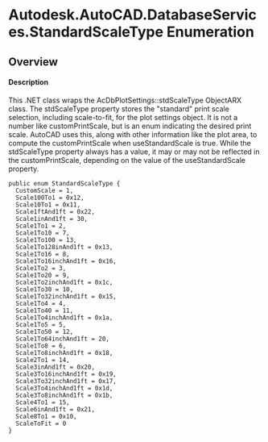# Autodesk.AutoCAD.DatabaseServices.StandardScaleType Enumeration

## Overview

#### Description
This .NET class wraps the AcDbPlotSettings::stdScaleType ObjectARX class. 
The stdScaleType property stores the "standard" print scale selection, including scale-to-fit, for the plot settings object. It is not a number like customPrintScale, but is an enum indicating the desired print scale. AutoCAD uses this, along with other information like the plot area, to compute the customPrintScale when useStandardScale is true. While the stdScaleType property always has a value, it may or may not be reflected in the customPrintScale, depending on the value of the useStandardScale property.
```text
public enum StandardScaleType {
  CustomScale = 1,
  Scale100To1 = 0x12,
  Scale10To1 = 0x11,
  Scale1ftAnd1ft = 0x22,
  Scale1inAnd1ft = 30,
  Scale1To1 = 2,
  Scale1To10 = 7,
  Scale1To100 = 13,
  Scale1To128inAnd1ft = 0x13,
  Scale1To16 = 8,
  Scale1To16inchAnd1ft = 0x16,
  Scale1To2 = 3,
  Scale1To20 = 9,
  Scale1To2inchAnd1ft = 0x1c,
  Scale1To30 = 10,
  Scale1To32inchAnd1ft = 0x15,
  Scale1To4 = 4,
  Scale1To40 = 11,
  Scale1To4inchAnd1ft = 0x1a,
  Scale1To5 = 5,
  Scale1To50 = 12,
  Scale1To64inchAnd1ft = 20,
  Scale1To8 = 6,
  Scale1To8inchAnd1ft = 0x18,
  Scale2To1 = 14,
  Scale3inAnd1ft = 0x20,
  Scale3To16inchAnd1ft = 0x19,
  Scale3To32inchAnd1ft = 0x17,
  Scale3To4inchAnd1ft = 0x1d,
  Scale3To8inchAnd1ft = 0x1b,
  Scale4To1 = 15,
  Scale6inAnd1ft = 0x21,
  Scale8To1 = 0x10,
  ScaleToFit = 0
}
```